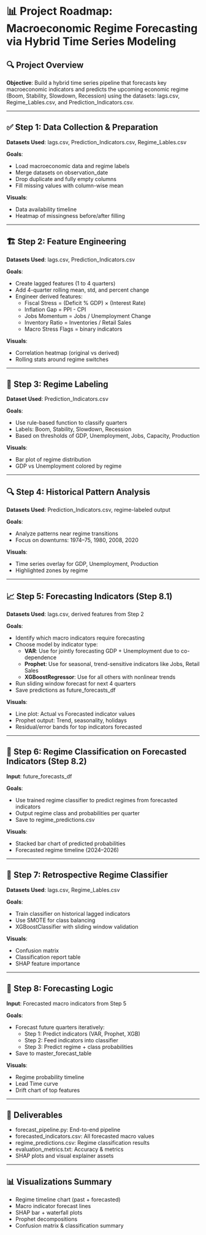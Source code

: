 
# 📊 Project Roadmap: Macroeconomic Regime Forecasting via Hybrid Time Series Modeling

## 🔍 Project Overview
**Objective**: Build a hybrid time series pipeline that forecasts key macroeconomic indicators and predicts the upcoming economic regime (Boom, Stability, Slowdown, Recession) using the datasets: lags.csv, Regime_Lables.csv, and Prediction_Indicators.csv.

---

## ✅ Step 1: Data Collection & Preparation
**Datasets Used**: lags.csv, Prediction_Indicators.csv, Regime_Lables.csv

**Goals**:
- Load macroeconomic data and regime labels
- Merge datasets on observation_date
- Drop duplicate and fully empty columns
- Fill missing values with column-wise mean

**Visuals**:
- Data availability timeline
- Heatmap of missingness before/after filling

---

## 🏗️ Step 2: Feature Engineering
**Datasets Used**: lags.csv, Prediction_Indicators.csv

**Goals**:
- Create lagged features (1 to 4 quarters)
- Add 4-quarter rolling mean, std, and percent change
- Engineer derived features:
  - Fiscal Stress = (Deficit % GDP) × (Interest Rate)
  - Inflation Gap = PPI - CPI
  - Jobs Momentum = Jobs / Unemployment Change
  - Inventory Ratio = Inventories / Retail Sales
  - Macro Stress Flags = binary indicators

**Visuals**:
- Correlation heatmap (original vs derived)
- Rolling stats around regime switches

---

## 🧠 Step 3: Regime Labeling
**Dataset Used**: Prediction_Indicators.csv

**Goals**:
- Use rule-based function to classify quarters
- Labels: Boom, Stability, Slowdown, Recession
- Based on thresholds of GDP, Unemployment, Jobs, Capacity, Production

**Visuals**:
- Bar plot of regime distribution
- GDP vs Unemployment colored by regime

---

## 🔍 Step 4: Historical Pattern Analysis
**Datasets Used**: Prediction_Indicators.csv, regime-labeled output

**Goals**:
- Analyze patterns near regime transitions
- Focus on downturns: 1974–75, 1980, 2008, 2020

**Visuals**:
- Time series overlay for GDP, Unemployment, Production
- Highlighted zones by regime

---

## 📈 Step 5: Forecasting Indicators (Step 8.1)
**Datasets Used**: lags.csv, derived features from Step 2

**Goals**:
- Identify which macro indicators require forecasting
- Choose model by indicator type:
  - **VAR**: Use for jointly forecasting GDP + Unemployment due to co-dependence
  - **Prophet**: Use for seasonal, trend-sensitive indicators like Jobs, Retail Sales
  - **XGBoostRegressor**: Use for all others with nonlinear trends
- Run sliding window forecast for next 4 quarters
- Save predictions as future_forecasts_df

**Visuals**:
- Line plot: Actual vs Forecasted indicator values
- Prophet output: Trend, seasonality, holidays
- Residual/error bands for top indicators forecasted

---

## 🧩 Step 6: Regime Classification on Forecasted Indicators (Step 8.2)
**Input**: future_forecasts_df

**Goals**:
- Use trained regime classifier to predict regimes from forecasted indicators
- Output regime class and probabilities per quarter
- Save to regime_predictions.csv

**Visuals**:
- Stacked bar chart of predicted probabilities
- Forecasted regime timeline (2024–2026)

---

## 🤖 Step 7: Retrospective Regime Classifier
**Datasets Used**: lags.csv, Regime_Lables.csv

**Goals**:
- Train classifier on historical lagged indicators
- Use SMOTE for class balancing
- XGBoostClassifier with sliding window validation

**Visuals**:
- Confusion matrix
- Classification report table
- SHAP feature importance

---

## 📅 Step 8: Forecasting Logic
**Input**: Forecasted macro indicators from Step 5

**Goals**:
- Forecast future quarters iteratively:
  - Step 1: Predict indicators (VAR, Prophet, XGB)
  - Step 2: Feed indicators into classifier
  - Step 3: Predict regime + class probabilities
- Save to master_forecast_table

**Visuals**:
- Regime probability timeline
- Lead Time curve
- Drift chart of top features

---

## 📌 Deliverables
- forecast_pipeline.py: End-to-end pipeline
- forecasted_indicators.csv: All forecasted macro values
- regime_predictions.csv: Regime classification results
- evaluation_metrics.txt: Accuracy & metrics
- SHAP plots and visual explainer assets

---

## 📊 Visualizations Summary
- Regime timeline chart (past + forecasted)
- Macro indicator forecast lines
- SHAP bar + waterfall plots
- Prophet decompositions
- Confusion matrix & classification summary